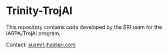 # Trinity-TrojAI
This repository contains code developed by the SRI team for the IARPA/TrojAI program.  

Contact: susmit.jha@sri.com 
